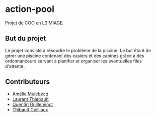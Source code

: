 action-pool
=========

Projet de COO en L3 MIAGE.

## But du projet

Le projet consiste à résoudre le problème de la piscine.
Le but étant de gérer une piscine contenant des casiers et des cabines grâce à des ordonnanceurs servant à planifier et organiser les éventuelles files d'attente.

## Contributeurs

* [Amélie Mulebecq](https://github.com/AmelieMbq)<br/>
* [Laurent Thiebault](https://github.com/lauthieb)<br/>
* [Quentin Guilleminot](https://github.com/Thotol)<br/>
* [Thibault Coilliaux](https://github.com/Crastchet)<br/>
